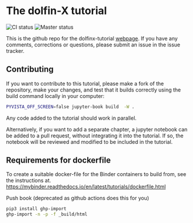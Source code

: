 # The dolfin-X tutorial
![CI status](https://github.com/jorgensd/dolfinx-tutorial/actions/workflows/blank.yml/badge.svg)
![Master status](https://github.com/jorgensd/dolfinx-tutorial/actions/workflows/master-test.yml/badge.svg)

This is the github repo for the dolfinx-tutorial [webpage](https://jorgensd.github.io/dolfinx-tutorial/).
If you have any comments, corrections or questions, please submit an issue in the issue tracker.

## Contributing
If you want to contribute to this tutorial, please make a fork of the repository, make your changes, and test that it builds correctly using the build command locally in your computer:
```bash
PYVISTA_OFF_SCREEN=false jupyter-book build  -W .
```
Any code added to the tutorial should work in parallel.

Alternatively, if you want to add a separate chapter, a jupyter notebook can be added to a pull request, without integrating it into the tutorial. If so, the notebook will be reviewed and modified to be included in the tutorial.

## Requirements for dockerfile
To create a suitable docker-file for the Binder containers to build from, see the instructions at.
https://mybinder.readthedocs.io/en/latest/tutorials/dockerfile.html


Push book (deprecated as github actions does this for you)
```bash
pip3 install ghp-import
ghp-import -n -p -f _build/html
```
